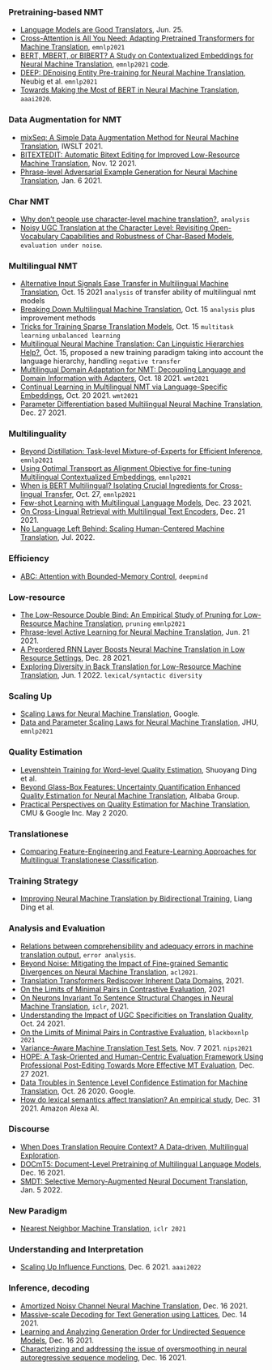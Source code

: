 ### Pretraining-based NMT

- [Language Models are Good Translators](https://arxiv.org/pdf/2106.13627.pdf), Jun. 25.
- [Cross-Attention is All You Need: Adapting Pretrained Transformers for Machine Translation](https://aclanthology.org/2021.emnlp-main.132.pdf), `emnlp2021`
- [BERT, MBERT, or BIBERT? A Study on Contextualized Embeddings for Neural Machine Translation](https://aclanthology.org/2021.emnlp-main.534.pdf), `emnlp2021` [code](https://github.com/fe1ixxu/BiBERT).
- [DEEP: DEnoising Entity Pre-training for Neural Machine Translation](https://arxiv.org/pdf/2111.07393.pdf), Neubig et al. `emnlp2021`
- [Towards Making the Most of BERT in Neural Machine Translation](https://arxiv.org/abs/1908.05672), `aaai2020`.


### Data Augmentation for NMT

- [mixSeq: A Simple Data Augmentation Method for Neural Machine Translation](https://aclanthology.org/2021.iwslt-1.23.pdf), IWSLT 2021.
- [BITEXTEDIT: Automatic Bitext Editing for Improved Low-Resource Machine Translation](https://arxiv.org/pdf/2111.06787.pdf), Nov. 12 2021.
- [Phrase-level Adversarial Example Generation for Neural Machine Translation](https://arxiv.org/pdf/2201.02009.pdf), Jan. 6 2021.

### Char NMT

- [Why don’t people use character-level machine translation?](https://arxiv.org/pdf/2110.08191.pdf), `analysis`
- [Noisy UGC Translation at the Character Level: Revisiting Open-Vocabulary Capabilities and Robustness of Char-Based Models](https://arxiv.org/pdf/2110.12552.pdf), `evaluation under noise`.

### Multilingual NMT

- [Alternative Input Signals Ease Transfer in Multilingual Machine Translation](https://arxiv.org/pdf/2110.07804.pdf), Oct. 15 2021 `analysis` of transfer ability of multilingual nmt models
- [Breaking Down Multilingual Machine Translation](https://arxiv.org/pdf/2110.08130.pdf), Oct. 15 `analysis` plus improvement methods
- [Tricks for Training Sparse Translation Models](https://arxiv.org/pdf/2110.08246.pdf), Oct. 15 `multitask learning` `unbalanced learning`
- [Multilingual Neural Machine Translation: Can Linguistic Hierarchies Help?](https://arxiv.org/pdf/2110.07816.pdf), Oct. 15, proposed a new training paradigm taking into account the language hierarchy, handling `negative transfer`
- [Multilingual Domain Adaptation for NMT: Decoupling Language and Domain Information with Adapters](https://arxiv.org/abs/2110.09574), Oct. 18 2021. `wmt2021`
- [Continual Learning in Multilingual NMT via Language-Specific Embeddings](https://arxiv.org/abs/2110.10478), Oct. 20 2021. `wmt2021` 
- [Parameter Differentiation based Multilingual Neural Machine Translation](https://arxiv.org/pdf/2112.13619.pdf), Dec. 27 2021.

### Multilinguality

- [Beyond Distillation: Task-level Mixture-of-Experts for Efficient Inference](https://arxiv.org/pdf/2110.03742.pdf), `emnlp2021`
- [Using Optimal Transport as Alignment Objective for fine-tuning Multilingual Contextualized Embeddings](https://arxiv.org/pdf/2110.02887.pdf), `emnlp2021`
- [When is BERT Multilingual? Isolating Crucial Ingredients for Cross-lingual Transfer](https://arxiv.org/pdf/2110.14782.pdf), Oct. 27, `emnlp2021`
- [Few-shot Learning with Multilingual Language Models](https://arxiv.org/pdf/2112.10668.pdf), Dec. 23 2021.
- [On Cross-Lingual Retrieval with Multilingual Text Encoders](https://arxiv.org/pdf/2112.11031.pdf), Dec. 21 2021.
- [No Language Left Behind: Scaling Human-Centered Machine Translation](https://arxiv.org/pdf/2207.04672.pdf), Jul. 2022.

### Efficiency

- [ABC: Attention with Bounded-Memory Control](https://arxiv.org/pdf/2110.02488.pdf), `deepmind`

### Low-resource

- [The Low-Resource Double Bind: An Empirical Study of Pruning for Low-Resource Machine Translation](https://arxiv.org/pdf/2110.03036.pdf), `pruning` `emnlp2021`
- [Phrase-level Active Learning for Neural Machine Translation](https://arxiv.org/abs/2106.11375#), Jun. 21 2021.
- [A Preordered RNN Layer Boosts Neural Machine Translation in Low Resource Settings](https://arxiv.org/pdf/2112.13960.pdf), Dec. 28 2021.
- [Exploring Diversity in Back Translation for Low-Resource Machine Translation](https://arxiv.org/pdf/2206.00564.pdf), Jun. 1 2022. `lexical/syntactic diversity`

### Scaling Up

- [Scaling Laws for Neural Machine Translation](https://arxiv.org/pdf/2109.07740.pdf), Google.
- [Data and Parameter Scaling Laws for Neural Machine Translation](https://aclanthology.org/2021.emnlp-main.478.pdf), JHU, `emnlp2021`

### Quality Estimation

- [Levenshtein Training for Word-level Quality Estimation](https://arxiv.org/pdf/2109.05611.pdf), Shuoyang Ding et al.
- [Beyond Glass-Box Features: Uncertainty Quantification Enhanced Quality Estimation for Neural Machine Translation](https://arxiv.org/pdf/2109.07141.pdf), Alibaba Group.
- [Practical Perspectives on Quality Estimation for Machine Translation](https://arxiv.org/pdf/2005.03519.pdf), CMU & Google Inc. May 2 2020.

### Translationese

- [Comparing Feature-Engineering and Feature-Learning Approaches for Multilingual Translationese Classification](https://arxiv.org/pdf/2109.07604.pdf).

### Training Strategy

- [Improving Neural Machine Translation by Bidirectional Training](https://arxiv.org/pdf/2109.07780.pdf), Liang Ding et al.

### Analysis and Evaluation

- [Relations between comprehensibility and adequacy errors in machine translation output](https://aclanthology.org/2020.conll-1.19.pdf), `error analysis`.
- [Beyond Noise: Mitigating the Impact of Fine-grained Semantic Divergences on Neural Machine Translation](https://aclanthology.org/2021.acl-long.562.pdf), `acl2021`.
- [Translation Transformers Rediscover Inherent Data Domains](https://arxiv.org/pdf/2109.07864.pdf), 2021.
- [On the Limits of Minimal Pairs in Contrastive Evaluation](https://arxiv.org/pdf/2109.07465.pdf), 2021
- [On Neurons Invariant To Sentence Structural Changes in Neural Machine Translation](https://arxiv.org/pdf/2110.03067.pdf), `iclr`, 2021.
- [Understanding the Impact of UGC Specificities on Translation Quality](https://arxiv.org/pdf/2110.12551.pdf), Oct. 24 2021.
- [On the Limits of Minimal Pairs in Contrastive Evaluation](https://aclanthology.org/2021.blackboxnlp-1.5.pdf), `blackboxnlp 2021`
- [Variance-Aware Machine Translation Test Sets](https://arxiv.org/pdf/2111.04079.pdf), Nov. 7 2021. `nips2021`
- [HOPE: A Task-Oriented and Human-Centric Evaluation Framework Using Professional Post-Editing Towards More Effective MT Evaluation](https://arxiv.org/pdf/2112.13833.pdf), Dec. 27 2021.
- [Data Troubles in Sentence Level Confidence Estimation for Machine Translation](https://arxiv.org/pdf/2010.13856.pdf), Oct. 26 2020. Google.
- [How do lexical semantics affect translation? An empirical study](https://arxiv.org/pdf/2201.00075.pdf), Dec. 31 2021. Amazon Alexa AI.

### Discourse

- [When Does Translation Require Context? A Data-driven, Multilingual Exploration](https://arxiv.org/pdf/2109.07446.pdf).
- [DOCmT5: Document-Level Pretraining of Multilingual Language Models](https://arxiv.org/abs/2112.08709), Dec. 16 2021.
- [SMDT: Selective Memory-Augmented Neural Document Translation](https://arxiv.org/pdf/2201.01631.pdf), Jan. 5 2022.

### New Paradigm

- [Nearest Neighbor Machine Translation](https://arxiv.org/pdf/2010.00710.pdf), `iclr 2021`

### Understanding and Interpretation

- [Scaling Up Influence Functions](https://arxiv.org/pdf/2112.03052.pdf), Dec. 6 2021. `aaai2022`


### Inference, decoding

- [Amortized Noisy Channel Neural Machine Translation](https://arxiv.org/pdf/2112.08670.pdf), Dec. 16 2021.
- [Massive-scale Decoding for Text Generation using Lattices](https://arxiv.org/pdf/2112.07660.pdf), Dec. 14 2021.
- [Learning and Analyzing Generation Order for Undirected Sequence Models](https://arxiv.org/pdf/2112.09097.pdf), Dec. 16 2021.
- [Characterizing and addressing the issue of oversmoothing in neural autoregressive sequence modeling](https://arxiv.org/pdf/2112.08914.pdf), Dec. 16 2021.
